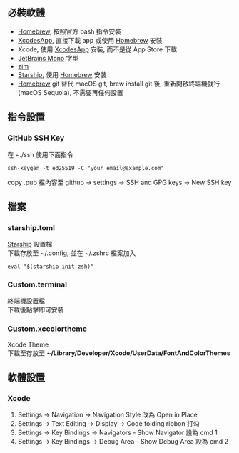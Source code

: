 ## 必裝軟體

- [Homebrew], 按照官方 bash 指令安裝
- [XcodesApp], 直接下載 app 或使用 [Homebrew] 安裝
- Xcode, 使用 [XcodesApp] 安裝, 而不是從 App Store 下載
- [JetBrains Mono] 字型
- [zim]
- [Starship], 使用 [Homebrew] 安裝
- [Homebrew] git 替代 macOS git, brew install git 後, 重新開啟終端機就行 (macOS Sequoia), 不需要再任何設置

## 指令設置

### GitHub SSH Key

在 ~./ssh 使用下面指令

```
ssh-keygen -t ed25519 -C "your_email@example.com"
```

copy .pub 檔內容至 github -> settings -> SSH and GPG keys -> New SSH key

## 檔案

### starship.toml

[Starship] 設置檔  
下載存放至 ~/.config, 並在 ~/.zshrc 檔案加入

```
eval "$(starship init zsh)"
```

### Custom.terminal

終端機設置檔  
下載後點擊即可安裝

### Custom.xccolortheme

Xcode Theme  
下載至存放至 **~/Library/Developer/Xcode/UserData/FontAndColorThemes**

## 軟體設置

### Xcode

1. Settings -> Navigation -> Navigation Style 改為 Open in Place
2. Settings -> Text Editing -> Display -> Code folding ribbon 打勾
3. Settings -> Key Bindings -> Navigators - Show Navigator 設為 cmd 1
4. Settings -> Key Bindings -> Debug Area - Show Debug Area 設為 cmd 2


[Homebrew]: https://brew.sh
[XcodesApp]: https://github.com/XcodesOrg/XcodesApp
[JetBrains Mono]: https://www.jetbrains.com/lp/mono/
[zim]: https://github.com/zimfw/zimfw
[Starship]: https://starship.rs